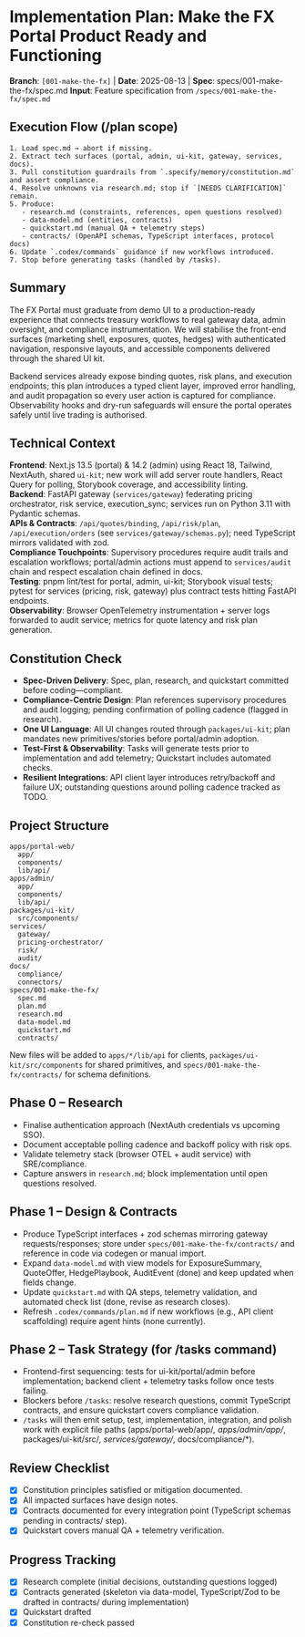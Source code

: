 # Implementation Plan: Make the FX Portal Product Ready and Functioning

**Branch**: `[001-make-the-fx]` | **Date**: 2025-08-13 | **Spec**: specs/001-make-the-fx/spec.md
**Input**: Feature specification from `/specs/001-make-the-fx/spec.md`

## Execution Flow (/plan scope)
```
1. Load spec.md → abort if missing.
2. Extract tech surfaces (portal, admin, ui-kit, gateway, services, docs).
3. Pull constitution guardrails from `.specify/memory/constitution.md` and assert compliance.
4. Resolve unknowns via research.md; stop if `[NEEDS CLARIFICATION]` remain.
5. Produce:
   - research.md (constraints, references, open questions resolved)
   - data-model.md (entities, contracts)
   - quickstart.md (manual QA + telemetry steps)
   - contracts/ (OpenAPI schemas, TypeScript interfaces, protocol docs)
6. Update `.codex/commands` guidance if new workflows introduced.
7. Stop before generating tasks (handled by /tasks).
```

## Summary
The FX Portal must graduate from demo UI to a production-ready experience that connects treasury workflows to real gateway data, admin oversight, and compliance instrumentation. We will stabilise the front-end surfaces (marketing shell, exposures, quotes, hedges) with authenticated navigation, responsive layouts, and accessible components delivered through the shared UI kit.

Backend services already expose binding quotes, risk plans, and execution endpoints; this plan introduces a typed client layer, improved error handling, and audit propagation so every user action is captured for compliance. Observability hooks and dry-run safeguards will ensure the portal operates safely until live trading is authorised.

## Technical Context
**Frontend**: Next.js 13.5 (portal) & 14.2 (admin) using React 18, Tailwind, NextAuth, shared `ui-kit`; new work will add server route handlers, React Query for polling, Storybook coverage, and accessibility linting.  
**Backend**: FastAPI gateway (`services/gateway`) federating pricing orchestrator, risk service, execution_sync; services run on Python 3.11 with Pydantic schemas.  
**APIs & Contracts**: `/api/quotes/binding`, `/api/risk/plan`, `/api/execution/orders` (see `services/gateway/schemas.py`); need TypeScript mirrors validated with zod.  
**Compliance Touchpoints**: Supervisory procedures require audit trails and escalation workflows; portal/admin actions must append to `services/audit` chain and respect escalation chain defined in docs.  
**Testing**: pnpm lint/test for portal, admin, ui-kit; Storybook visual tests; pytest for services (pricing, risk, gateway) plus contract tests hitting FastAPI endpoints.  
**Observability**: Browser OpenTelemetry instrumentation + server logs forwarded to audit service; metrics for quote latency and risk plan generation.

## Constitution Check
- **Spec-Driven Delivery**: Spec, plan, research, and quickstart committed before coding—compliant.
- **Compliance-Centric Design**: Plan references supervisory procedures and audit logging; pending confirmation of polling cadence (flagged in research).  
- **One UI Language**: All UI changes routed through `packages/ui-kit`; plan mandates new primitives/stories before portal/admin adoption.  
- **Test-First & Observability**: Tasks will generate tests prior to implementation and add telemetry; Quickstart includes automated checks.  
- **Resilient Integrations**: API client layer introduces retry/backoff and failure UX; outstanding questions around polling cadence tracked as TODO.  

## Project Structure
```
apps/portal-web/
  app/
  components/
  lib/api/
apps/admin/
  app/
  components/
  lib/api/
packages/ui-kit/
  src/components/
services/
  gateway/
  pricing-orchestrator/
  risk/
  audit/
docs/
  compliance/
  connectors/
specs/001-make-the-fx/
  spec.md
  plan.md
  research.md
  data-model.md
  quickstart.md
  contracts/
```
New files will be added to `apps/*/lib/api` for clients, `packages/ui-kit/src/components` for shared primitives, and `specs/001-make-the-fx/contracts/` for schema definitions.

## Phase 0 – Research
- Finalise authentication approach (NextAuth credentials vs upcoming SSO).
- Document acceptable polling cadence and backoff policy with risk ops.
- Validate telemetry stack (browser OTEL + audit service) with SRE/compliance.
- Capture answers in `research.md`; block implementation until open questions resolved.

## Phase 1 – Design & Contracts
- Produce TypeScript interfaces + zod schemas mirroring gateway requests/responses; store under `specs/001-make-the-fx/contracts/` and reference in code via codegen or manual import.
- Expand `data-model.md` with view models for ExposureSummary, QuoteOffer, HedgePlaybook, AuditEvent (done) and keep updated when fields change.
- Update `quickstart.md` with QA steps, telemetry validation, and automated check list (done, revise as research closes).
- Refresh `.codex/commands/plan.md` if new workflows (e.g., API client scaffolding) require agent hints (none currently).

## Phase 2 – Task Strategy (for /tasks command)
- Frontend-first sequencing: tests for ui-kit/portal/admin before implementation; backend client + telemetry tasks follow once tests failing.
- Blockers before `/tasks`: resolve research questions, commit TypeScript contracts, and ensure quickstart covers compliance validation.
- `/tasks` will then emit setup, test, implementation, integration, and polish work with explicit file paths (apps/portal-web/app/*, apps/admin/app/*, packages/ui-kit/src/*, services/gateway/*, docs/compliance/*).

## Review Checklist
- [x] Constitution principles satisfied or mitigation documented.
- [x] All impacted surfaces have design notes.
- [x] Contracts documented for every integration point (TypeScript schemas pending in contracts/ step).
- [x] Quickstart covers manual QA + telemetry verification.

## Progress Tracking
- [x] Research complete (initial decisions, outstanding questions logged)
- [x] Contracts generated (skeleton via data-model, TypeScript/Zod to be drafted in contracts/ during implementation)
- [x] Quickstart drafted
- [x] Constitution re-check passed
